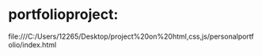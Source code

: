 # portfolioproject:
file:///C:/Users/12265/Desktop/project%20on%20html,css,js/personalportfolio/index.html
